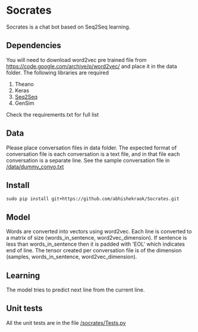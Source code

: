 # Socrates
Socrates is a chat bot based on Seq2Seq learning. 

## Dependencies
You will need to download word2vec pre trained file from https://code.google.com/archive/p/word2vec/ and place it in the data folder.
The following libraries are required

1. Theano
2. Keras
3. [Seq2Seq](https://github.com/farizrahman4u/seq2seq)
4. GenSim

Check the requirements.txt for full list

## Data 
Please place conversation files in data folder. The expected format of conversation file is each conversation is a text file, and in that file each conversation is a separate line. See the sample conversation file in [/data/dummy_convo.txt]( https://github.com/abhishekraok/Socrates/blob/master/data/dummy_convo.txt)

## Install
`sudo pip install git+https://github.com/abhishekraok/Socrates.git`

## Model
Words are converted into vectors using word2vec. Each line is converted to a matrix of size (words_in_sentence, word2vec_dimension). If sentence is less than words_in_sentence then it is padded with 'EOL' which indicates end of line. The tensor created per conversation file is of the dimension (samples, words_in_sentence, word2vec_dimension). 

## Learning
The model tries to predict next line from the current line. 

## Unit tests
All the unit tests are in the file [/socrates/Tests.py](https://github.com/abhishekraok/Socrates/blob/master/socrates/Tests.py)
